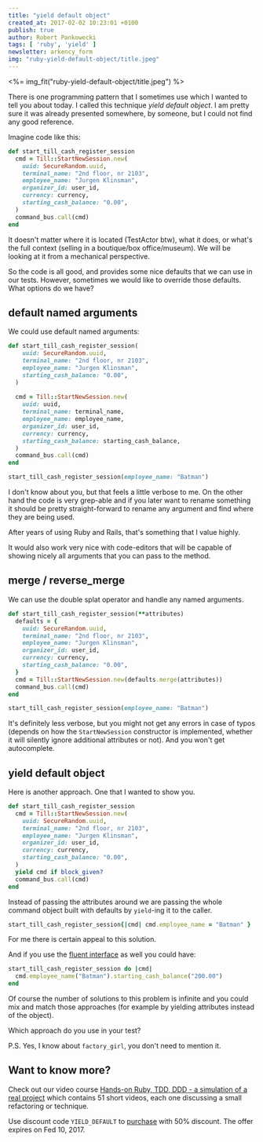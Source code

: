 ```yaml
---
title: "yield default object"
created_at: 2017-02-02 10:23:01 +0100
publish: true
author: Robert Pankowecki
tags: [ 'ruby', 'yield' ]
newsletter: arkency_form
img: "ruby-yield-default-object/title.jpeg"
---
```


<%= img_fit("ruby-yield-default-object/title.jpeg") %>

There is one programming pattern that I sometimes use
which I wanted to tell you about today. I called this technique
_yield default object_. I am pretty sure it was already presented
somewhere, by someone, but I could not find any good reference.

<!-- more -->

Imagine code like this:

```ruby
def start_till_cash_register_session
  cmd = Till::StartNewSession.new(
    uuid: SecureRandom.uuid,
    terminal_name: "2nd floor, nr 2103",
    employee_name: "Jurgen Klinsman",
    organizer_id: user_id,
    currency: currency,
    starting_cash_balance: "0.00",
  )
  command_bus.call(cmd)
end
```

It doesn't matter where it is located (TestActor btw), what it does,
or what's the full context (selling in a boutique/box office/museum).
We will be looking at it from a mechanical perspective.
 
So the code is all good, and provides some nice defaults that we can
use in our tests. However, sometimes we would like to override those
defaults. What options do we have?

## default named arguments

We could use default named arguments:

```ruby
def start_till_cash_register_session(
    uuid: SecureRandom.uuid,
    terminal_name: "2nd floor, nr 2103",
    employee_name: "Jurgen Klinsman",
    starting_cash_balance: "0.00",
  )
  
  cmd = Till::StartNewSession.new(
    uuid: uuid,
    terminal_name: terminal_name,
    employee_name: employee_name,
    organizer_id: user_id,
    currency: currency,
    starting_cash_balance: starting_cash_balance,
  )
  command_bus.call(cmd)
end
```

```ruby
start_till_cash_register_session(employee_name: "Batman")
```

I don't know about you, but that feels a little verbose to me.
On the other hand the code is very grep-able and if you later
want to rename something it should be pretty straight-forward
to rename any argument and find where they are being used.

After years of using Ruby and Rails, that's something that I
value highly.

It would also work very nice with code-editors that will be
capable of showing nicely all arguments that you can pass to
the method.

## merge / reverse_merge

We can use the double splat operator and handle any named arguments.

```ruby
def start_till_cash_register_session(**attributes)
  defaults = {
    uuid: SecureRandom.uuid,
    terminal_name: "2nd floor, nr 2103",
    employee_name: "Jurgen Klinsman",
    organizer_id: user_id,
    currency: currency,
    starting_cash_balance: "0.00",
  }
  cmd = Till::StartNewSession.new(defaults.merge(attributes))
  command_bus.call(cmd)
end
```

```ruby
start_till_cash_register_session(employee_name: "Batman")
```

It's definitely less verbose, but you might not get any errors
in case of typos (depends on how the `StartNewSession` constructor
is implemented, whether it will silently ignore additional
attributes or not). And you won't get autocomplete.

## yield default object

Here is another approach. One that I wanted to show you.

```ruby
def start_till_cash_register_session
  cmd = Till::StartNewSession.new(
    uuid: SecureRandom.uuid,
    terminal_name: "2nd floor, nr 2103",
    employee_name: "Jurgen Klinsman",
    organizer_id: user_id,
    currency: currency,
    starting_cash_balance: "0.00",
  )
  yield cmd if block_given?
  command_bus.call(cmd)
end
```

Instead of passing the attributes around we are passing the whole
command object built with defaults by `yield`-ing it to the caller. 

```ruby
start_till_cash_register_session{|cmd| cmd.employee_name = "Batman" }
```

For me there is certain appeal to this solution.

And if you use the [fluent interface](/2017/01/fluent-interfaces-in-ruby-ecosystem/)
as well you could have:

```ruby
start_till_cash_register_session do |cmd| 
  cmd.employee_name("Batman").starting_cash_balance("200.00")
end
```

Of course the number of solutions to this problem is infinite and
you could mix and match those approaches (for example by yielding attributes
instead of the object).

Which approach do you use in your test?

P.S. Yes, I know about `factory_girl`, you don't need to mention it.

## Want to know more?

Check out our video course [Hands-on Ruby, TDD, DDD - a simulation of a real project](https://vimeo.com/ondemand/arkencyruby)
which contains 51 short videos, each one discussing a small refactoring or technique.

Use discount code `YIELD_DEFAULT` to [purchase](https://vimeo.com/r/1R9K/LkRzRUpkZX) with 50% discount.
The offer expires on Fed 10, 2017.
